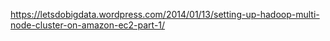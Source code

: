 https://letsdobigdata.wordpress.com/2014/01/13/setting-up-hadoop-multi-node-cluster-on-amazon-ec2-part-1/
